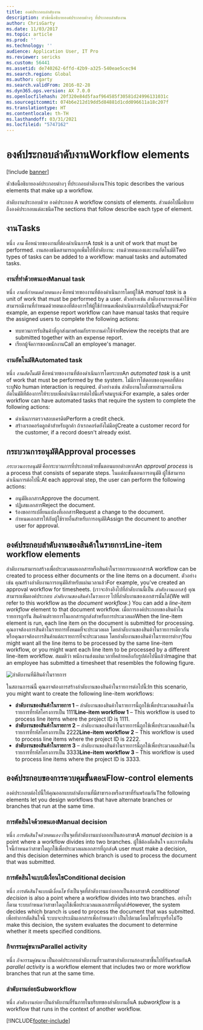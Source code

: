 ```yaml
---
title: องค์ประกอบลำดับงาน
description: หัวข้อนี้อธิบายองค์ประกอบต่างๆ ที่ประกอบลำดับงาน
author: ChrisGarty
ms.date: 11/03/2017
ms.topic: article
ms.prod: ''
ms.technology: ''
audience: Application User, IT Pro
ms.reviewer: sericks
ms.custom: 56441
ms.assetid: de740262-6ffd-42b9-a325-540eae5cec94
ms.search.region: Global
ms.author: cgarty
ms.search.validFrom: 2016-02-28
ms.dyn365.ops.version: AX 7.0.0
ms.openlocfilehash: 20f320e84d5faaf964585f30581d24996131031c
ms.sourcegitcommit: 074b6e212d19dd5d84881d1cdd096611a18c207f
ms.translationtype: HT
ms.contentlocale: th-TH
ms.lasthandoff: 03/31/2021
ms.locfileid: "5747162"
---
```

# <a name="workflow-elements"></a><span data-ttu-id="0e129-103">องค์ประกอบลำดับงาน</span><span class="sxs-lookup"><span data-stu-id="0e129-103">Workflow elements</span></span>

[!include [banner](../includes/banner.md)]

<span data-ttu-id="0e129-104">หัวข้อนี้อธิบายองค์ประกอบต่างๆ ที่ประกอบลำดับงาน</span><span class="sxs-lookup"><span data-stu-id="0e129-104">This topic describes the various elements that make up a workflow.</span></span>

<span data-ttu-id="0e129-105">ลำดับงานประกอบด้วย องค์ประกอบ </span><span class="sxs-lookup"><span data-stu-id="0e129-105">A workflow consists of elements.</span></span> <span data-ttu-id="0e129-106">ส่วนต่อไปนี้อธิบายถึงองค์ประกอบแต่ละชนิด</span><span class="sxs-lookup"><span data-stu-id="0e129-106">The sections that follow describe each type of element.</span></span>

## <a name="tasks"></a><span data-ttu-id="0e129-107">งาน</span><span class="sxs-lookup"><span data-stu-id="0e129-107">Tasks</span></span>

<span data-ttu-id="0e129-108">หนึ่ง *งาน* คือหน่วยของงานที่ต้องดำเนินการ</span><span class="sxs-lookup"><span data-stu-id="0e129-108">A *task* is a unit of work that must be performed.</span></span> <span data-ttu-id="0e129-109">งานสองชนิดสามารถถูกเพิ่มไปที่ลำดับงาน: งานด้วยตนเองและงานอัตโนมัติ</span><span class="sxs-lookup"><span data-stu-id="0e129-109">Two types of tasks can be added to a workflow: manual tasks and automated tasks.</span></span>

### <a name="manual-task"></a><span data-ttu-id="0e129-110">งานที่ทำด้วยตนเอง</span><span class="sxs-lookup"><span data-stu-id="0e129-110">Manual task</span></span>

<span data-ttu-id="0e129-111">หนึ่ง *งานที่กำหนดด้วยตนเอง* คือหน่วยของงานที่ต้องดำเนินการโดยผู้ใช้</span><span class="sxs-lookup"><span data-stu-id="0e129-111">A *manual task* is a unit of work that must be performed by a user.</span></span> <span data-ttu-id="0e129-112">ตัวอย่างเช่น ลำดับงานรายงานค่าใช้จ่ายสามารถมีงานที่กำหนดด้วยตนเองที่ต้องการให้ผู้ใช้กำหนดเพื่อดำเนินการต่อไปนี้เสร็จสมบูรณ์:</span><span class="sxs-lookup"><span data-stu-id="0e129-112">For example, an expense report workflow can have manual tasks that require the assigned users to complete the following actions:</span></span>

- <span data-ttu-id="0e129-113">ทบทวนการรับสินค้าที่ถูกส่งมาพร้อมกับรายงานค่าใช้จ่าย</span><span class="sxs-lookup"><span data-stu-id="0e129-113">Review the receipts that are submitted together with an expense report.</span></span>
- <span data-ttu-id="0e129-114">เรียกผู้จัดการของพนักงาน</span><span class="sxs-lookup"><span data-stu-id="0e129-114">Call an employee's manager.</span></span>

### <a name="automated-task"></a><span data-ttu-id="0e129-115">งานอัตโนมัติ</span><span class="sxs-lookup"><span data-stu-id="0e129-115">Automated task</span></span>

<span data-ttu-id="0e129-116">หนึ่ง *งานอัตโนมัติ* คือหน่วยของงานที่ต้องดำเนินการโดยระบบ</span><span class="sxs-lookup"><span data-stu-id="0e129-116">An *automated task* is a unit of work that must be performed by the system.</span></span> <span data-ttu-id="0e129-117">ไม่มีการโต้ตอบของบุคคลที่ต้องระบุ</span><span class="sxs-lookup"><span data-stu-id="0e129-117">No human interaction is required.</span></span> <span data-ttu-id="0e129-118">ตัวอย่างเช่น ลำดับงานใบสั่งขายสามารถมีงานอัตโนมัติที่ต้องการให้ระบบเพื่อดำเนินการต่อไปนี้เสร็จสมบูรณ์:</span><span class="sxs-lookup"><span data-stu-id="0e129-118">For example, a sales order workflow can have automated tasks that require the system to complete the following actions:</span></span>

- <span data-ttu-id="0e129-119">ดำเนินการตรวจสอบเครดิต</span><span class="sxs-lookup"><span data-stu-id="0e129-119">Perform a credit check.</span></span>
- <span data-ttu-id="0e129-120">สร้างเรกคอร์ดลูกค้าสำหรับลูกค้า ถ้าเรกคอร์ดยังไม่มีอยู่</span><span class="sxs-lookup"><span data-stu-id="0e129-120">Create a customer record for the customer, if a record doesn't already exist.</span></span>

## <a name="approval-processes"></a><span data-ttu-id="0e129-121">กระบวนการอนุมัติ</span><span class="sxs-lookup"><span data-stu-id="0e129-121">Approval processes</span></span>

<span data-ttu-id="0e129-122">*กระบวนการอนุมัติ* คือกระบวนการที่ประกอบด้วยขั้นตอนแยกต่างหาก</span><span class="sxs-lookup"><span data-stu-id="0e129-122">An *approval process* is a process that consists of separate steps.</span></span> <span data-ttu-id="0e129-123">ในแต่ละขั้นตอนการอนุมัติ ผู้ใช้สามารถดำเนินการต่อไปนี้:</span><span class="sxs-lookup"><span data-stu-id="0e129-123">At each approval step, the user can perform the following actions:</span></span>

- <span data-ttu-id="0e129-124">อนุมัติเอกสาร</span><span class="sxs-lookup"><span data-stu-id="0e129-124">Approve the document.</span></span>
- <span data-ttu-id="0e129-125">ปฏิเสธเอกสาร</span><span class="sxs-lookup"><span data-stu-id="0e129-125">Reject the document.</span></span>
- <span data-ttu-id="0e129-126">ร้องขอการเปลี่ยนแปลงที่เอกสาร</span><span class="sxs-lookup"><span data-stu-id="0e129-126">Request a change to the document.</span></span>
- <span data-ttu-id="0e129-127">กำหนดเอกสารให้กับผู้ใช้รายอื่นสำหรับการอนุมัติ</span><span class="sxs-lookup"><span data-stu-id="0e129-127">Assign the document to another user for approval.</span></span>

## <a name="line-item-workflow-elements"></a><span data-ttu-id="0e129-128">องค์ประกอบลำดับงานของสินค้าในรายการ</span><span class="sxs-lookup"><span data-stu-id="0e129-128">Line-item workflow elements</span></span>

<span data-ttu-id="0e129-129">ลำดับงานสามารถสร้างเพื่อประมวลผลเอกสารหรือสินค้าในรายการบนเอกสาร</span><span class="sxs-lookup"><span data-stu-id="0e129-129">A workflow can be created to process either documents or the line items on a document.</span></span> <span data-ttu-id="0e129-130">ตัวอย่างเช่น คุณสร้างลำดับงานการอนุมัติสำหรับแผ่นเวลาแล้ว</span><span class="sxs-lookup"><span data-stu-id="0e129-130">For example, you've created an approval workflow for timesheets.</span></span> <span data-ttu-id="0e129-131">(เราจะอ้างอิงไปที่ลำดับงานนี้เป็น *ลำดับงานเอกสา*) คุณสามารถเพิ่มองค์ประกอบ *ลำดับงานของสินค้าในรายการ* ไปที่ลำดับงานของเอกสารนั้นได้</span><span class="sxs-lookup"><span data-stu-id="0e129-131">(We will refer to this workflow as the *document workflow*.) You can add a *line-item workflow* element to that document workflow.</span></span> <span data-ttu-id="0e129-132">เมื่อการองค์ประกอบของสินค้าในรายการถูกรัน สินค้าแต่รายการในเอกสารถูกส่งสำหรับการประมวลผล</span><span class="sxs-lookup"><span data-stu-id="0e129-132">When the line-item element is run, each line item on the document is submitted for processing.</span></span> <span data-ttu-id="0e129-133">คุณอาจต้องการสินค้าในรายการทั้งหมดที่จะประมวลผล โดยลำดับงานของสินค้าในรายการเดียวกัน หรือคุณอาจต้องการสินค้าแต่ละรายการที่จะประมวลผล โดยลำดับงานของสินค้าในรายการต่างๆ</span><span class="sxs-lookup"><span data-stu-id="0e129-133">You might want all the line items to be processed by the same line-item workflow, or you might want each line item to be processed by a different line-item workflow.</span></span> <span data-ttu-id="0e129-134">สมมติว่า พนักงานส่งแผ่นเวลาที่คล้ายคลึงกับรูปต่อไปนี้แล้ว</span><span class="sxs-lookup"><span data-stu-id="0e129-134">Imagine that an employee has submitted a timesheet that resembles the following figure.</span></span>

![ลำดับงานที่มีสินค้าในรายการ](./media/workflow_lineitemworkflow.gif)

<span data-ttu-id="0e129-136">ในสถานการณ์นี้ คุณอาจต้องการสร้างลำดับงานของสินค้าในรายการต่อไปนี้:</span><span class="sxs-lookup"><span data-stu-id="0e129-136">In this scenario, you might want to create the following line-item workflows:</span></span>

- <span data-ttu-id="0e129-137">**ลำดับงานของสินค้าในรายการ 1** – ลำดับงานของสินค้าในรายการนี้ถูกใช้เพื่อประมวลผลสินค้าในรายการที่รหัสโครงการเป็น 1111</span><span class="sxs-lookup"><span data-stu-id="0e129-137">**Line-item workflow 1** – This workflow is used to process line items where the project ID is 1111.</span></span>
- <span data-ttu-id="0e129-138">**ลำดับงานของสินค้าในรายการ 2** – ลำดับงานของสินค้าในรายการนี้ถูกใช้เพื่อประมวลผลสินค้าในรายการที่รหัสโครงการเป็น 2222</span><span class="sxs-lookup"><span data-stu-id="0e129-138">**Line-item workflow 2** – This workflow is used to process line items where the project ID is 2222.</span></span>
- <span data-ttu-id="0e129-139">**ลำดับงานของสินค้าในรายการ 3** – ลำดับงานของสินค้าในรายการนี้ถูกใช้เพื่อประมวลผลสินค้าในรายการที่รหัสโครงการเป็น 3333</span><span class="sxs-lookup"><span data-stu-id="0e129-139">**Line-item workflow 3** – This workflow is used to process line items where the project ID is 3333.</span></span>

## <a name="flow-control-elements"></a><span data-ttu-id="0e129-140">องค์ประกอบของการควบคุมขั้นตอน</span><span class="sxs-lookup"><span data-stu-id="0e129-140">Flow-control elements</span></span>

<span data-ttu-id="0e129-141">องค์ประกอบต่อไปนี้ให้คุณออกแบบลำดับงานที่มีสาขารองหรือสาขาที่รันพร้อมกัน</span><span class="sxs-lookup"><span data-stu-id="0e129-141">The following elements let you design workflows that have alternate branches or branches that run at the same time.</span></span>

### <a name="manual-decision"></a><span data-ttu-id="0e129-142">การตัดสินใจด้วยตนเอง</span><span class="sxs-lookup"><span data-stu-id="0e129-142">Manual decision</span></span>

<span data-ttu-id="0e129-143">หนึ่ง *การตัดสินใจด้วยตนเอง* เป็นจุดที่ลำดับงานแบ่งออกเป็นสองสาขา</span><span class="sxs-lookup"><span data-stu-id="0e129-143">A *manual decision* is a point where a workflow divides into two branches.</span></span> <span data-ttu-id="0e129-144">ผู้ใช้ต้องตัดสินใจ และการตัดสินใจนี้กำหนดว่าสาขาใดถูกใช้เพื่อประมวลผลเอกสารที่ถูกส่ง</span><span class="sxs-lookup"><span data-stu-id="0e129-144">A user must make a decision, and this decision determines which branch is used to process the document that was submitted.</span></span>

### <a name="conditional-decision"></a><span data-ttu-id="0e129-145">การตัดสินใจแบบมีเงื่อนไข</span><span class="sxs-lookup"><span data-stu-id="0e129-145">Conditional decision</span></span>

<span data-ttu-id="0e129-146">หนึ่ง *การตัดสินใจแบบมีเงื่อนไข* ยังเป็นจุดที่ลำดับงานแบ่งออกเป็นสองสาขา</span><span class="sxs-lookup"><span data-stu-id="0e129-146">A *conditional decision* is also a point where a workflow divides into two branches.</span></span> <span data-ttu-id="0e129-147">อย่างไรก็ตาม ระบบกำหนดว่าสาขาใดถูกใช้เพื่อประมวลผลเอกสารที่ถูกส่ง</span><span class="sxs-lookup"><span data-stu-id="0e129-147">However, the system decides which branch is used to process the document that was submitted.</span></span> <span data-ttu-id="0e129-148">เพื่อทำการตัดสินใจนี้ ระบบจะประเมินเอกสารเพื่อกำหนดว่า เป็นไปตามเงื่อนไขที่ระบุหรือไม่</span><span class="sxs-lookup"><span data-stu-id="0e129-148">To make this decision, the system evaluates the document to determine whether it meets specified conditions.</span></span>

### <a name="parallel-activity"></a><span data-ttu-id="0e129-149">กิจกรรมคู่ขนาน</span><span class="sxs-lookup"><span data-stu-id="0e129-149">Parallel activity</span></span>

<span data-ttu-id="0e129-150">หนึ่ง *กิจกรรมคู่ขนาน* เป็นองค์ประกอบลำดับงานที่รวมสาขาลำดับงานสองสาขาขึ้นไปที่รันพร้อมกัน</span><span class="sxs-lookup"><span data-stu-id="0e129-150">A *parallel activity* is a workflow element that includes two or more workflow branches that run at the same time.</span></span>

### <a name="subworkflow"></a><span data-ttu-id="0e129-151">ลำดับงานย่อย</span><span class="sxs-lookup"><span data-stu-id="0e129-151">Subworkflow</span></span>

<span data-ttu-id="0e129-152">หนึ่ง *ลำดับงานย่อย* เป็นลำดับงานที่รันภายในบริบทของลำดับงานอื่น</span><span class="sxs-lookup"><span data-stu-id="0e129-152">A *subworkflow* is a workflow that runs in the context of another workflow.</span></span>


[!INCLUDE[footer-include](../../../includes/footer-banner.md)]